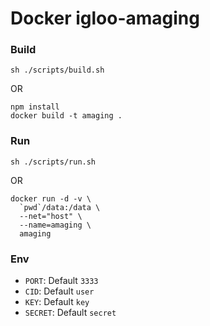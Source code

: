 # Docker igloo-amaging

### Build

```
sh ./scripts/build.sh
```
OR
```
npm install
docker build -t amaging .
```

### Run

```
sh ./scripts/run.sh
```
OR
```
docker run -d -v \
  `pwd`/data:/data \
  --net="host" \
  --name=amaging \
  amaging
```

### Env

- `PORT`: Default `3333`
- `CID`: Default `user`
- `KEY`: Default `key`
- `SECRET`: Default `secret`
